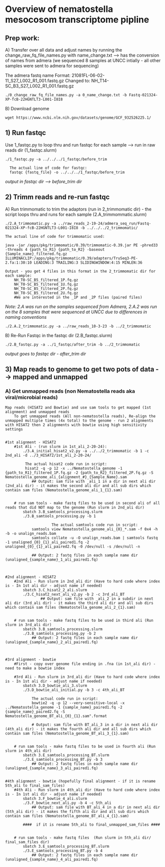 # Overview of nematostella mesocosom transcriptome pipline

## Prep work: 
A) Transfer over all data and adjust names by running the change_raw_fq_file_names.py with name_change.txt --> has the conversion of names from admera (we sequenced 8 samples at UNCC intially - all other samples were sent to admera for sequencing)    

The admera fastq name Format: 21081FL-06-02-11_S27_L002_R1_001.fastq.gz 
Changed to: NH_T14-SC_B3_S27_L002_R1_001.fastq.gz    

`./0_change_raw_fq_file_names.py -a 0_name_change.txt -b Fastq-021324-XP-fcB-22HGNTLT3-L001-I8I8`

   
B) Download genome 

 `wget https://www.ncbi.nlm.nih.gov/datasets/genome/GCF_932526225.1/`

 
	
## 1) Run fastqc
Use 1_fastqc.py to loop thru and run fastqc for each sample --> run in raw reads dir (1_fastqc.slurm)  

  `./1_fastqc.py -a ../../../1_fastqc/before_trim`    
  
      The actual line of code for fastqc: 
      fastqc {fastq_file} -o ../../../1_fastqc/before_trim
  
*output in fastqc dir --> before_trim dir*

 
	
## 2) Trimm reads and re-run fastqc 
  A) Run trimmomatic to trim the adaptors (run in 2_trimmomatic dir) - the script loops thru and runs for each sample (2.A_trimmommatic.slurm)

`./2.A_trimmomatic.py -a ../raw_reads_2-19-24/admera_seq_run/Fastq-021324-XP-fcB-22HGNTLT3-L001-I8I8 -b ../../../2_trimmomatic/`   

	The actual line of code for trimmomatic used: 
 
 	java -jar /apps/pkg/trimmomatic/0.39/trimmomatic-0.39.jar PE -phred33 -threads 4 {path_to_R1} {path_to_R2} -baseout {Sample_name}_filtered.fq.gz ILLUMINACLIP:/apps/pkg/trimmomatic/0.39/adapters/TruSeq3-PE-2.fa:1:30:10 LEADING:3 TRAILING:3 SLIDINGWINDOW:4:15 MINLEN:36    
  
	Output - you get 4 files in this format in the 2_trimmomatic dir for each sample:
	    NH_T0-SC_B5_filtered_1P.fq.gz
	    NH_T0-SC_B5_filtered_1U.fq.gz
	    NH_T0-SC_B5_filtered_2P.fq.gz
	    NH_T0-SC_B5_filtered_2U.fq.gz
		#We are interested in the _1P and _2P files (paired files)

  *Note: 2.A was run on the samples sequenced from Admera, 2.A.2 was run on the 8 samples that were sequenced at UNCC due to differences in naming conventions*
  
  `./2.A.2_trimmomatic.py -a ../raw_reads_10-3-23 -b ../2_trimmomatic`



   B) Re-Run Fastqc in the fastqc dir (2.B_fastqc.slurm) 
   
`./2.B_fastqc.py -a ../1_fastqc/after_trim -b ../2_trimmomatic`
      
*output goes to fastqc dir - after_trim dir*  

 
	
## 3) Map reads to genome to get two pots of data --> mapped and unmapped    

   ### A) Get unmapped reads (non Nematostella reads aka viral/microbial reads)

	Map reads (HISAT2 and Bowtie) and use sam tools to get mapped (1st alignment) and unmapped reads
		To get unmapped reads (All non-nematostella reads), Re-align the unmapped multiple times (4x total) to the genome - run 2 alignments with HISAT2 then 2 alignments with bowtie using high sensitivity settings

  
	#1st alignment - HISAT2 
		#1st Ali - (run slurm in 1st_ali_2-20-24): 
			./3.A_initial_hisat2_v2.py -a ../../2_trimmomatic -b 1 -c 2nd_ali -d ../3_HISAT2/1st_ali_2-20-24/
                         
			 The actual hisat2 code run in script: 
			 hisat2 -q -p 12 -x ../Nematostella_genome -1 {path_to_R1}_filtered_1P.fq.gz -2 {path_to_R2}_filtered_2P.fq.gz -S Nematostella_genome_ali_{alignment_#}_{Sample_Name}.sam
				## Output: sam file with _ali_1 in a dir in next ali dir (2nd_ali dir) - it makes the second ali dir and all sub dirs which contain sam files (Nematostella_genome_ali_1_{1}.sam)		

  
		# run sam tools - make fastq files to be used in second ali of all reads that did NOT map to the genome (Run slurm in 2nd_ali dir)
			sbatch 3.B_samtools_processing.slurm
			./3.B_samtools_processing.py -b 1

                         The actual samtools code run in script:  
			 	samtools view Nematostella_genome_ali_{0}_*.sam -f 0x4 -h -b -o unalign_reads.bam
				samtools collate -u -O unalign_reads.bam | samtools fastq -1 unaligned_{0}_{1}_ali_paired1.fq -2 unaligned_{0}_{1}_ali_paired2.fq -0 /dev/null -s /dev/null -n
	
				## Output: 2 fastq files in each sample name dir (unaligned_{sample_name}_1_ali_paired1.fq)
						


	#2nd alignment - HISAT2 
		#2nd Ali - Run slurm in 2nd_ali dir (Have to hard code where index is - In 1st ali dir - adjust name if needed)
			sbatch 3.C_hisat2_2_ali.slurm
			./3.C_hisat2_next_ali_v2.py -b 2 -c 3rd_ali_BT 
		        	## Output: sam file with _ali_2 in a subdir in next ali dir (3rd_ali dir) - it makes the third ali dir and all sub dirs which contain sam files (Nematostella_genome_ali_2_{1}.sam)

	    
		# run sam tools - make fastq files to be used in third ali (Run slurm in 3rd_ali dir) 
			sbatch 3.B_samtools_processing.slurm
			./3.B_samtools_processing.py -b 2
				## Output: 2 fastq files in each sample name dir (unaligned_{sample_name}_2_ali_paired1.fq)     	
		        	
		        	
		        	
	#3rd alignment - bowtie
		#First - copy over genome file ending in .fna (in 1st_ali dir) - need to make a bowtie index
			
		#3rd Ali - Run slurm in 3rd_ali dir (Have to hard code where index is - In 1st ali dir - adjust name if needed)
			sbatch 3.D_bowtie_ali_3.slurm
			./3.D_bowtie_ali_initial.py -b 3 -c 4th_ali_BT

      			The actual code run in script: 
	 			bowtie2 -q -p 12 --very-sensitive-local -x ../Nematostella_genome -1 {sample_name}_paired1.fq -2 {sample_name}_paired2.fq -S Nematostella_genome_BT_ali_{0}_{1}.sam".format
    
				# Output: sam file with BT_ali_3 in a dir in next ali dir (4th_ali dir) - it makes the fourth ali dir and all sub dirs which contain sam files (Nematostella_genome_BT_ali_3_{1}.sam)

   
		# run sam tools - make fastq files to be used in fourth ali (Run slurm in 4th_ali dir)	
			sbatch 3.E_samtools_processing_BT.slurm
			./3.E_samtools_processing_BT.py -b 3
				## Output: 2 fastq files in each sample name dir (unaligned_{sample_name}_3_ali_paired1.fq)
		
	
	#4th alignment - bowtie (hopefully final alignment - if it is rename 5th_ali to final_sam_files)
		#4th Ali - Run slurm in 4th_ali dir (Have to hard code where index is - In 1st ali dir - adjust name if needed)
			sbatch 3.F_bowtie_4_ali.slurm
			./3.F_bowtie_next_ali.py -b 4 -c 5th_ali
				## Output: sam file with BT_ali_4 in a dir in next ali dir (5th_ali dir) - it makes the fifth ali dir and all sub dirs which contain sam files (Nematostella_genome_BT_ali_4_{1}.sam)
    
			####  if it is rename 5th_ali to final_unmapped_sam_files #### 
							
					
		# run sam tools - make fastq files  (Run slurm in 5th_ali dir/ final_sam_files dir)	
			sbatch 3.E_samtools_processing_BT.slurm
			./3.E_samtools_processing_BT.py -b 4
				## Output: 2 fastq files in each sample name dir (unaligned_{sample_name}_4_ali_paired1.fq)
		
	
